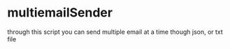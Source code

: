 # multiemailSender
through this script you can send multiple email at a time though json, or txt file 
